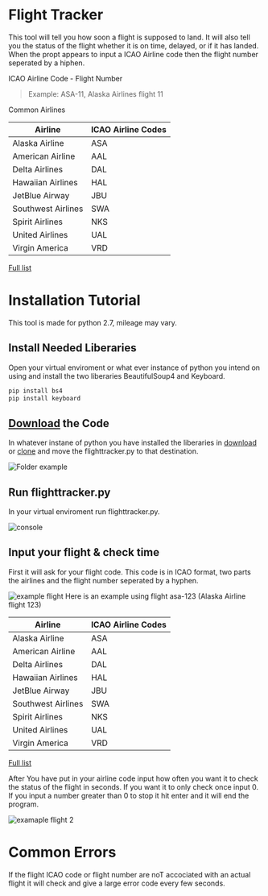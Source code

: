# Flight Tracker
This tool will tell you how soon a flight is supposed to land. It will also tell you the status of the flight whether it is on time, delayed, or if it has landed. When the propt appears to input a ICAO Airline code then the flight number seperated by a hiphen. 

ICAO Airline Code - Flight Number
> Example:
> ASA-11,
> Alaska Airlines flight 11

Common Airlines

| Airline | ICAO Airline Codes |
| ------- | ----------- |
| Alaska Airline | ASA |
| American Airline | AAL |
| Delta Airlines | DAL |
| Hawaiian Airlines | HAL |
| JetBlue Airway | JBU |
| Southwest Airlines | SWA |
| Spirit Airlines | NKS |
| United Airlines | UAL |
| Virgin America | VRD |

[Full list](https://en.wikipedia.org/wiki/List_of_airline_codes)

# Installation Tutorial
This tool is made for python 2.7, mileage may vary. 

## Install Needed Liberaries
Open your virtual enviroment or what ever instance of python you intend on using and install the two liberaries BeautifulSoup4 and Keyboard.  
```python
pip install bs4
pip install keyboard
```
## [Download](https://github.com/colinhalebrown/Flight-Tracker/archive/master.zip) the Code
In whatever instane of python you have installed the liberaries in [download](https://github.com/colinhalebrown/Flight-Tracker/archive/master.zip) or [clone](https://github.com/colinhalebrown/Flight-Tracker.git) and move the flighttracker.py to that destination.

![Folder example](https://github.com/colinhalebrown/Flight-Tracker/blob/master/images/folder.PNG)

## Run flighttracker.py
In your virtual enviroment run flighttracker.py.

![console](https://github.com/colinhalebrown/Flight-Tracker/blob/master/images/run.PNG)

## Input your flight & check time
First it will ask for your flight code. This code is in ICAO format, two parts the airlines and the flight number seperated by a hyphen. 

![example flight](https://github.com/colinhalebrown/Flight-Tracker/blob/master/images/asa-123.PNG)
Here is an example using flight asa-123 (Alaska Airline flight 123)

| Airline | ICAO Airline Codes |
| ------- | ----------- |
| Alaska Airline | ASA |
| American Airline | AAL |
| Delta Airlines | DAL |
| Hawaiian Airlines | HAL |
| JetBlue Airway | JBU |
| Southwest Airlines | SWA |
| Spirit Airlines | NKS |
| United Airlines | UAL |
| Virgin America | VRD |

[Full list](https://en.wikipedia.org/wiki/List_of_airline_codes)

After You have put in your airline code input how often you want it to check the status of the flight in seconds. If you want it to only check once input 0. If you input a number greater than 0 to stop it hit enter and it will end the program. 

![examaple flight 2](https://github.com/colinhalebrown/Flight-Tracker/blob/master/images/asa-123(2).PNG)

# Common Errors
If the flight ICAO code or flight number are noT accociated with an actual flight it will check and give a large error code every few seconds. 
